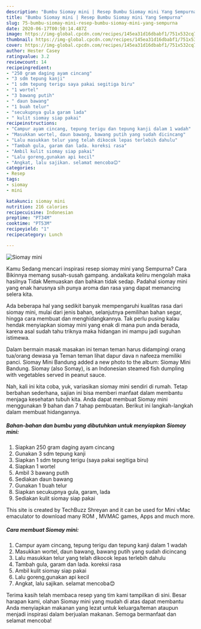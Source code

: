 ```yaml
---
description: "Bumbu Siomay mini | Resep Bumbu Siomay mini Yang Sempurna"
title: "Bumbu Siomay mini | Resep Bumbu Siomay mini Yang Sempurna"
slug: 75-bumbu-siomay-mini-resep-bumbu-siomay-mini-yang-sempurna
date: 2020-06-17T00:50:14.487Z
image: https://img-global.cpcdn.com/recipes/145ea31d16dbabf1/751x532cq70/siomay-mini-foto-resep-utama.jpg
thumbnail: https://img-global.cpcdn.com/recipes/145ea31d16dbabf1/751x532cq70/siomay-mini-foto-resep-utama.jpg
cover: https://img-global.cpcdn.com/recipes/145ea31d16dbabf1/751x532cq70/siomay-mini-foto-resep-utama.jpg
author: Hester Casey
ratingvalue: 3.2
reviewcount: 14
recipeingredient:
- "250 gram daging ayam cincang"
- "3 sdm tepung kanji"
- "1 sdm tepung terigu saya pakai segitiga biru"
- "1 wortel"
- "3 bawang putih"
- " daun bawang"
- "1 buah telur"
- "secukupnya gula garam lada"
- " kulit siomay siap pakai"
recipeinstructions:
- "Campur ayam cincang, tepung terigu dan tepung kanji dalam 1 wadah"
- "Masukkan wortel, daun bawang, bawang putih yang sudah dicincang"
- "Lalu masukkan telur yang telah dikocok lepas terlebih dahulu"
- "Tambah gula, garam dan lada. koreksi rasa"
- "Ambil kulit siomay siap pakai"
- "Lalu goreng,gunakan api kecil"
- "Angkat, lalu sajikan. selamat mencoba😊"
categories:
- Resep
tags:
- siomay
- mini

katakunci: siomay mini 
nutrition: 216 calories
recipecuisine: Indonesian
preptime: "PT34M"
cooktime: "PT53M"
recipeyield: "1"
recipecategory: Lunch

---
```



![Siomay mini](https://img-global.cpcdn.com/recipes/145ea31d16dbabf1/751x532cq70/siomay-mini-foto-resep-utama.jpg)

Kamu Sedang mencari inspirasi resep siomay mini yang Sempurna? Cara Bikinnya memang susah-susah gampang. andaikata keliru mengolah maka hasilnya Tidak Memuaskan dan bahkan tidak sedap. Padahal siomay mini yang enak harusnya sih punya aroma dan rasa yang dapat memancing selera kita.

Ada beberapa hal yang sedikit banyak mempengaruhi kualitas rasa dari siomay mini, mulai dari jenis bahan, selanjutnya pemilihan bahan segar, hingga cara membuat dan menghidangkannya. Tak perlu pusing kalau hendak menyiapkan siomay mini yang enak di mana pun anda berada, karena asal sudah tahu triknya maka hidangan ini mampu jadi suguhan istimewa.

Dalam bermain masak masakan ini teman teman harus didampingi orang tua/orang dewasa ya Teman teman lihat dapur dava n nafeeza memiliki panci. Siomay Mini Bandung added a new photo to the album: Siomay Mini Bandung. Siomay (also Somay), is an Indonesian steamed fish dumpling with vegetables served in peanut sauce.


Nah, kali ini kita coba, yuk, variasikan siomay mini sendiri di rumah. Tetap berbahan sederhana, sajian ini bisa memberi manfaat dalam membantu menjaga kesehatan tubuh kita. Anda dapat membuat Siomay mini menggunakan 9 bahan dan 7 tahap pembuatan. Berikut ini langkah-langkah dalam membuat hidangannya.

<!--inarticleads1-->

##### Bahan-bahan dan bumbu yang dibutuhkan untuk menyiapkan Siomay mini:

1. Siapkan 250 gram daging ayam cincang
1. Gunakan 3 sdm tepung kanji
1. Siapkan 1 sdm tepung terigu (saya pakai segitiga biru)
1. Siapkan 1 wortel
1. Ambil 3 bawang putih
1. Sediakan  daun bawang
1. Gunakan 1 buah telur
1. Siapkan secukupnya gula, garam, lada
1. Sediakan  kulit siomay siap pakai


This site is created by TechBuzz Shreyan and it can be used for Mini vMac emaculator to download many ROM , MVMAC games, Apps and much more. 

<!--inarticleads2-->

##### Cara membuat Siomay mini:

1. Campur ayam cincang, tepung terigu dan tepung kanji dalam 1 wadah
1. Masukkan wortel, daun bawang, bawang putih yang sudah dicincang
1. Lalu masukkan telur yang telah dikocok lepas terlebih dahulu
1. Tambah gula, garam dan lada. koreksi rasa
1. Ambil kulit siomay siap pakai
1. Lalu goreng,gunakan api kecil
1. Angkat, lalu sajikan. selamat mencoba😊




Terima kasih telah membaca resep yang tim kami tampilkan di sini. Besar harapan kami, olahan Siomay mini yang mudah di atas dapat membantu Anda menyiapkan makanan yang lezat untuk keluarga/teman ataupun menjadi inspirasi dalam berjualan makanan. Semoga bermanfaat dan selamat mencoba!
